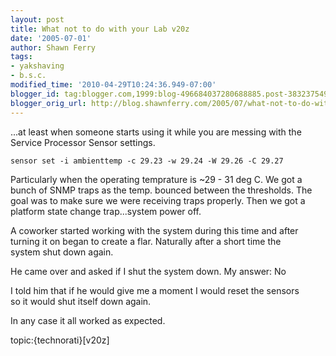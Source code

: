 ```yaml
---
layout: post
title: What not to do with your Lab v20z
date: '2005-07-01'
author: Shawn Ferry
tags:
- yakshaving
- b.s.c.
modified_time: '2010-04-29T10:24:36.949-07:00'
blogger_id: tag:blogger.com,1999:blog-496684037280688885.post-383237549631165295
blogger_orig_url: http://blog.shawnferry.com/2005/07/what-not-to-do-with-your-lab-v20z.html
---
```


...at least when someone starts using it while you are messing with the  
Service Processor Sensor settings.  
  
 `sensor set -i ambienttemp -c 29.23 -w 29.24 -W 29.26 -C 29.27`  
  
Particularly when the operating temprature is ~29 - 31 deg C. We got a  
bunch of SNMP traps as the temp. bounced between the thresholds. The  
goal was to make sure we were receiving traps properly. Then we got a  
platform state change trap...system power off.  

A coworker started working with the system during this time and after  
turning it on began to create a flar. Naturally after a short time the  
system shut down again.  

He came over and asked if I shut the system down. My answer: No  

I told him that if he would give me a moment I would reset the sensors  
so it would shut itself down again.  

In any case it all worked as expected.  

topic:{technorati}[v20z]  

